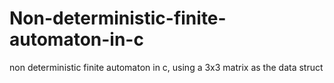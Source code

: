 # Non-deterministic-finite-automaton-in-c
non deterministic finite automaton in c, using a 3x3 matrix as the data struct

